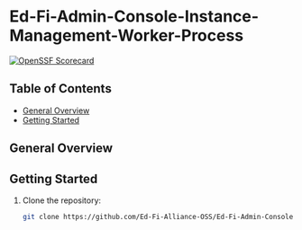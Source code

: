 # Ed-Fi-Admin-Console-Instance-Management-Worker-Process

[![OpenSSF Scorecard](https://img.shields.io/ossf-scorecard/github.com/Ed-Fi-Alliance-OSS/Ed-Fi-Admin-Console-Instance-Management-Worker-Process/badge)](https://securityscorecards.dev/viewer/?uri=github.com/Ed-Fi-Alliance-OSS/Ed-Fi-Admin-Console-Instance-Management-Worker-Process)


## Table of Contents

- [General Overview](#general-overview)
- [Getting Started](#getting-started)


## General Overview

## Getting Started

1. Clone the repository:
   ```bash
   git clone https://github.com/Ed-Fi-Alliance-OSS/Ed-Fi-Admin-Console-Instance-Management-Worker-Process.git